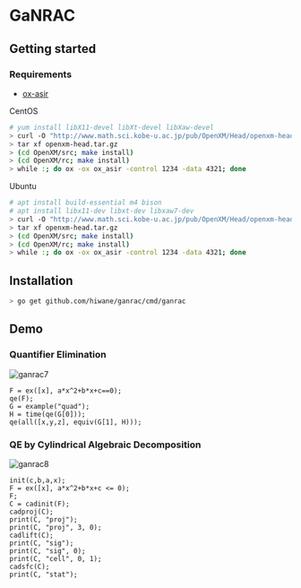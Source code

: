 GaNRAC
======

## Getting started

### Requirements

- [ox-asir](http://www.math.sci.kobe-u.ac.jp/OpenXM/)

CentOS
```sh
# yum install libX11-devel libXt-devel libXaw-devel
> curl -O "http://www.math.sci.kobe-u.ac.jp/pub/OpenXM/Head/openxm-head.tar.gz"
> tar xf openxm-head.tar.gz
> (cd OpenXM/src; make install)
> (cd OpenXM/rc; make install)
> while :; do ox -ox ox_asir -control 1234 -data 4321; done
```

Ubuntu
```sh
# apt install build-essential m4 bison
# apt install libx11-dev libxt-dev libxaw7-dev
> curl -O "http://www.math.sci.kobe-u.ac.jp/pub/OpenXM/Head/openxm-head.tar.gz"
> tar xf openxm-head.tar.gz
> (cd OpenXM/src; make install)
> (cd OpenXM/rc; make install)
> while :; do ox -ox ox_asir -control 1234 -data 4321; done
```

## Installation

```sh
> go get github.com/hiwane/ganrac/cmd/ganrac
```


## Demo

### Quantifier Elimination

![ganrac7](https://user-images.githubusercontent.com/7787544/122847029-0891b080-d342-11eb-84ab-f085f5bbaad6.gif)

```
F = ex([x], a*x^2+b*x+c==0);
qe(F);
G = example("quad");
H = time(qe(G[0]));
qe(all([x,y,z], equiv(G[1], H)));
```

### QE by Cylindrical Algebraic Decomposition

![ganrac8](https://user-images.githubusercontent.com/7787544/122847006-fdd71b80-d341-11eb-8156-8a0e5f49b535.gif)

```
init(c,b,a,x);
F = ex([x], a*x^2+b*x+c <= 0);
F;
C = cadinit(F);
cadproj(C);
print(C, "proj");
print(C, "proj", 3, 0);
cadlift(C);
print(C, "sig");
print(C, "sig", 0);
print(C, "cell", 0, 1);
cadsfc(C);
print(C, "stat");
```


